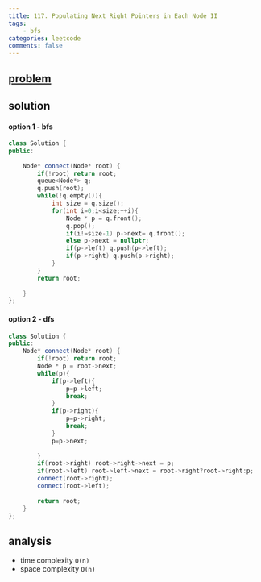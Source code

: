 ```yaml
---
title: 117. Populating Next Right Pointers in Each Node II
tags:  
    - bfs
categories: leetcode
comments: false
---
```


## [problem](https://leetcode.com/problems/populating-next-right-pointers-in-each-node-ii/)

## solution
#### option 1 - bfs
```c++
class Solution {
public:
    
    Node* connect(Node* root) {
        if(!root) return root;
        queue<Node*> q;
        q.push(root);
        while(!q.empty()){
            int size = q.size();
            for(int i=0;i<size;++i){
                Node * p = q.front();
                q.pop();
                if(i!=size-1) p->next= q.front();
                else p->next = nullptr;
                if(p->left) q.push(p->left);
                if(p->right) q.push(p->right);
            }
        }
        return root;
        
    }
};
```
#### option 2 - dfs
```c++
class Solution {
public:
    Node* connect(Node* root) {
        if(!root) return root;
        Node * p = root->next;
        while(p){
            if(p->left){
                p=p->left;
                break;
            }
            if(p->right){
                p=p->right;
                break;
            }
            p=p->next;
            
        }
        if(root->right) root->right->next = p;
        if(root->left) root->left->next = root->right?root->right:p;
        connect(root->right);
        connect(root->left);
        
        return root;
    }
};
```
## analysis
- time complexity `O(n)`
- space complexity `O(n)`